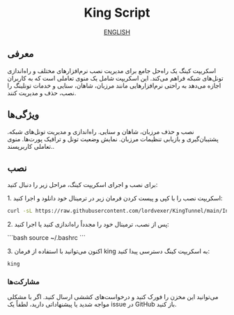 

<h1 align="Center">King Script</h1>
<p align="center"><a href="./README.md">ENGLISH</a>
<h2>معرفی</h2>
<p style=text-align: left>اسکریپت کینگ یک راه‌حل جامع برای مدیریت نصب نرم‌افزارهای مختلف و راه‌اندازی تونل‌های شبکه فراهم می‌کند. این اسکریپت شامل یک منوی تعاملی است که به کاربران اجازه می‌دهد به راحتی نرم‌افزارهایی مانند مرزبان، شاهان، سنایی و خدمات تونلینگ را نصب، حذف و مدیریت کنند.</p>
<h2>ویژگی‌ها</h2>
<p style=text-align: left>نصب و حذف مرزبان، شاهان و سنایی.
راه‌اندازی و مدیریت تونل‌های شبکه.
پشتیبان‌گیری و بازیابی تنظیمات مرزبان.
نمایش وضعیت تونل و ترافیک پورت‌ها.
منوی تعاملی کاربرپسند..</p>
<h2>نصب</h2>
<p style=text-align: left>برای نصب و اجرای اسکریپت کینگ، مراحل زیر را دنبال کنید:

</p>

<p style=text-align: left>1. اسکریپت نصب را با کپی و پیست کردن فرمان زیر در ترمینال خود دانلود و اجرا کنید:

</p>

```bash
curl -sL https://raw.githubusercontent.com/lordvexer/KingTunnel/main/Install_King%20V1.sh | bash

```

<p style=text-align: left>2. پس از نصب، ترمینال خود را مجدداً راه‌اندازی کنید یا اجرا کنید:

</p>
```bash
source ~/.bashrc
```

<p style=text-align: left>3. اکنون می‌توانید با استفاده از فرمان king به اسکریپت کینگ دسترسی پیدا کنید:

</p>

```bash
king
```

<h3>مشارکت‌ها</h3>
<p style=text-align: left>می‌توانید این مخزن را فورک کنید و درخواست‌های کششی ارسال کنید. اگر با مشکلی مواجه شدید یا پیشنهاداتی دارید، لطفاً یک issue در GitHub باز کنید.

</p>

